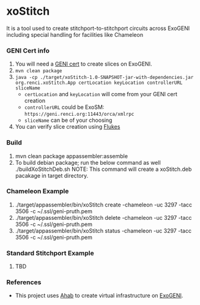 # xoStitch 
It is a tool used to create stitchport-to-stitchport circuits across ExoGENI including special handling for facilities like Chameleon


### GENI Cert info
1. You will need a [GENI cert](http://www.exogeni.net/2015/09/exogeni-getting-started-tutorial/) to create slices on ExoGENI.
1. `mvn clean package`
1. `java -cp ./target/xoStitch-1.0-SNAPSHOT-jar-with-dependencies.jar org.renci.xoStitch.App certLocation keyLocation controllerURL sliceName`
    * `certLocation` and `keyLocation` will come from your GENI cert creation
    * `controllerURL` could be ExoSM: `https://geni.renci.org:11443/orca/xmlrpc`
    * `sliceName` can be of your choosing
1. You can verify slice creation using [Flukes](https://github.com/RENCI-NRIG/flukes)

### Build
1. mvn clean package appassembler:assemble
2. To build debian package; run the below command as well
./buildXoStitchDeb.sh
NOTE: This command will create a xoStitch.deb pacakage in target directory.

### Chameleon Example
1. ./target/appassembler/bin/xoStitch create  -chameleon -uc 3297 -tacc 3506 -c ~/.ssl/geni-pruth.pem
1. ./target/appassembler/bin/xoStitch delete  -chameleon -uc 3297 -tacc 3506 -c ~/.ssl/geni-pruth.pem
1. ./target/appassembler/bin/xoStitch status  -chameleon -uc 3297 -tacc 3506 -c ~/.ssl/geni-pruth.pem

### Standard Stitchport Example
1. TBD


### References
  * This project uses [Ahab](https://github.com/RENCI-NRIG/ahab) to create virtual infrastructure on [ExoGENI](www.exogeni.net).
